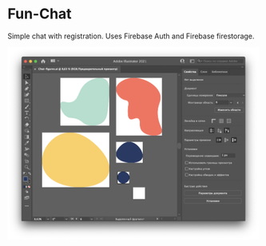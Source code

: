# Fun-Chat
Simple chat with registration. Uses Firebase Auth and Firebase firestorage.

![alt text](https://raw.githubusercontent.com/afirthes/Fun-Chat/main/Readme/ai.png)
